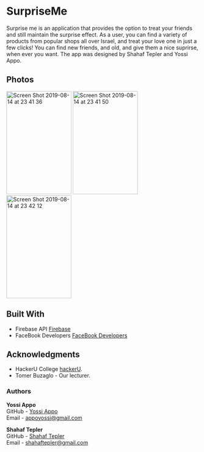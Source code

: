 # SurpriseMe

Surprise me is an application that provides the option to treat your friends and still maintain the surprise effect.
As a user, you can find a variety of products from popular shops all over Israel, and treat your love one in just a few clicks!
You can find new friends, and old, and give them a nice suprirse, when ever you want.
The app was designed by Shahaf Tepler and Yossi Appo.


## Photos
<img width="170" height="270" alt="Screen Shot 2019-08-14 at 23 41 36" src="https://user-images.githubusercontent.com/48557304/63055748-470ce780-beef-11e9-8caa-e57fbaeff323.png"> <img width="170" height="270" alt="Screen Shot 2019-08-14 at 23 41 50" src="https://user-images.githubusercontent.com/48557304/63055828-66a41000-beef-11e9-9d27-58cf2f154fb1.png"><img width="170" height="270" alt="Screen Shot 2019-08-14 at 23 42 12" src="https://user-images.githubusercontent.com/48557304/63055850-73286880-beef-11e9-82dc-478088a0cfc7.png">


## Built With

- Firebase API [Firebase](https://firebase.google.com/)
- FaceBook Developers [FaceBook Developers](https://developers.facebook.com/)

## Acknowledgments

- HackerU College [hackerU](https://hackeru.co.il).
- Tomer Buzaglo - Our lecturer.


### Authors
**Yossi Appo**\
GitHub - [Yossi Appo](https://github.com/ya19)\
Email - <appoyossi@gmail.com>

**Shahaf Tepler**\
GitHub - [Shahaf Tepler](https://github.com/shahaftepler)\
Email - <shahaftepler@gmail.com>
